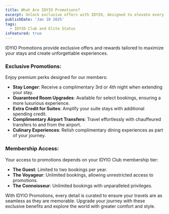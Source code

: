 ```yaml
---
title: What Are IDYIO Promotions?
excerpt: Unlock exclusive offers with IDYIO, designed to elevate every stay and enhance your travel experience.
publishDate: 'Jan 10 2025'
tags:
  - IDYIO Club and Elite Status
isFeatured: true
---
```


IDYIO Promotions provide exclusive offers and rewards tailored to maximize your stays and create unforgettable experiences.

### **Exclusive Promotions:**

Enjoy premium perks designed for our members:

- **Stay Longer**: Receive a complimentary 3rd or 4th night when extending your stay.
- **Guaranteed Room Upgrades**: Available for select bookings, ensuring a more luxurious experience.
- **Extra Credit for Suites**: Amplify your suite stays with additional spending credit.
- **Complimentary Airport Transfers**: Travel effortlessly with chauffeured transfers to and from the airport.
- **Culinary Experiences**: Relish complimentary dining experiences as part of your journey.

### **Membership Access:**

Your access to promotions depends on your IDYIO Club membership tier:

- **The Guest**: Limited to two bookings per year.
- **The Voyageur**: Unlimited bookings, allowing unrestricted access to promotions.
- **The Connoisseur**: Unlimited bookings with unparalleled privileges.

With IDYIO Promotions, every detail is curated to ensure your travels are as seamless as they are memorable. Upgrade your journey with these exclusive benefits and explore the world with greater comfort and style.
